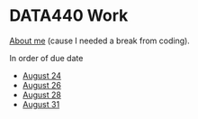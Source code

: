 # DATA440 Work

[About me](https://ehnafziger.github.io/DATA440/bio) (cause I needed a break from coding).

In order of due date
* [August 24](https://ehnafziger.github.io/DATA440/082120)
* [August 26](https://ehnafziger.github.io/DATA440/082620)
* [August 28](https://ehnafziger.github.io/DATA440/082820)
* [August 31](https://ehnafziger.github.io/DATA440/083120)


